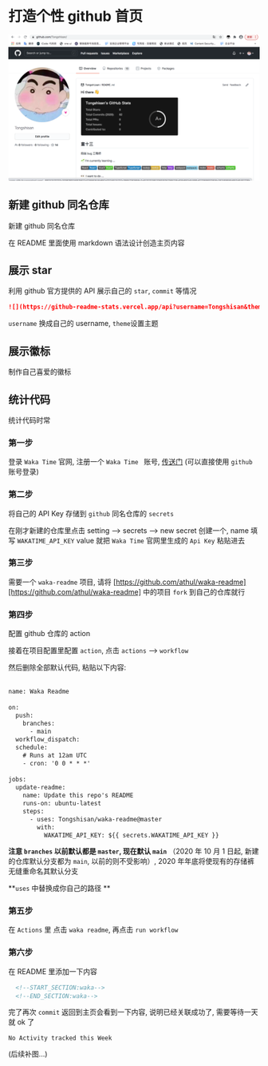 # 打造个性 github 首页

![github 个性首页](https://raw.githubusercontent.com/Tongshisan/Blog/master/img/%E4%B8%AA%E6%80%A7github%E9%A6%96%E9%A1%B5.png)



## 新建 github 同名仓库

新建 github 同名仓库

在 README 里面使用 markdown 语法设计创造主页内容



## 展示 star 

利用 github 官方提供的 API 展示自己的 `star`, `commit` 等情况

```markdown
![](https://github-readme-stats.vercel.app/api?username=Tongshisan&theme=dark)
```

`username` 换成自己的 username, `theme`设置主题 



## 展示徽标

制作自己喜爱的徽标



## 统计代码

统计代码时常

### 第一步

登录 `Waka Time` 官网, 注册一个 `Waka Time ` 账号, [传送门](https://wakatime.com/plugins/status?onboarding=true) (可以直接使用 `github` 账号登录)

### 第二步

将自己的 API Key 存储到 `github` 同名仓库的 `secrets`

在刚才新建的仓库里点击   setting --> secrets --> new secret 创建一个, name 填写 `WAKATIME_API_KEY` value 就把 `Waka Time` 官网里生成的 `Api Key` 粘贴进去



### 第三步

需要一个 `waka-readme` 项目, 请将 [https://github.com/athul/waka-readme][https://github.com/athul/waka-readme] 中的项目 `fork` 到自己的仓库就行

### 第四步

配置 github 仓库的 action

接着在项目配置里配置 `action`, 点击 `actions` -->  `workflow`

然后删除全部默认代码, 粘贴以下内容:

```shell

name: Waka Readme
 
on:
  push:
    branches:
      - main
  workflow_dispatch:
  schedule:
    # Runs at 12am UTC
    - cron: '0 0 * * *'
 
jobs:
  update-readme:
    name: Update this repo's README 
    runs-on: ubuntu-latest
    steps:
      - uses: Tongshisan/waka-readme@master
        with:
          WAKATIME_API_KEY: ${{ secrets.WAKATIME_API_KEY }}

```

**注意  `branches` 以前默认都是 `master`, 现在默认 `main`** （2020 年 10 月 1 日起, 新建的仓库默认分支都为 `main`, 以前的则不受影响）, 2020 年年底将使现有的存储裤无缝重命名其默认分支

**`uses` 中替换成你自己的路径 **



### 第五步

在 `Actions` 里 点击 `waka readme`, 再点击 `run workflow`



### 第六步

在 README 里添加一下内容

```markdown
  <!--START_SECTION:waka-->
  <!--END_SECTION:waka-->
```



完了再次 `commit` 返回到主页会看到一下内容, 说明已经关联成功了, 需要等待一天就 ok 了

```
No Activity tracked this Week
```





(后续补图...)